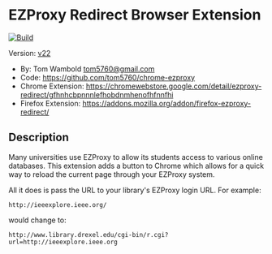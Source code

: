 EZProxy Redirect Browser Extension
==================================

[![Build](https://github.com/tom5760/chrome-ezproxy/actions/workflows/publish.yml/badge.svg)](https://github.com/tom5760/chrome-ezproxy/actions/workflows/publish.yml)

Version: [v22](https://github.com/tom5760/chrome-ezproxy/releases/tag/v22)

* By: Tom Wambold <tom5760@gmail.com>
* Code: https://github.com/tom5760/chrome-ezproxy
* Chrome Extension: https://chromewebstore.google.com/detail/ezproxy-redirect/gfhnhcbpnnnlefhobdnmhenofhfnnfhi
* Firefox Extension: https://addons.mozilla.org/addon/firefox-ezproxy-redirect/

Description
-----------

Many universities use EZProxy to allow its students access to various online
databases.  This extension adds a button to Chrome which allows for a quick way
to reload the current page through your EZProxy system.

All it does is pass the URL to your library's EZProxy login URL.  For example:

    http://ieeexplore.ieee.org/

would change to:

    http://www.library.drexel.edu/cgi-bin/r.cgi?url=http://ieeexplore.ieee.org
